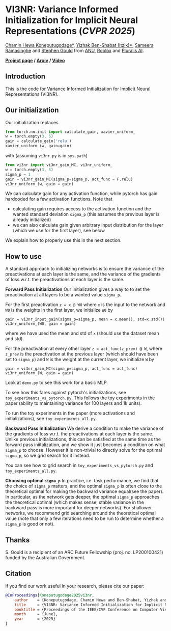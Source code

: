 # VI3NR: Variance Informed Initialization for Implicit Neural Representations (_CVPR 2025_)

[Chamin Hewa Koneputugodage*](https://www.linkedin.com/in/chamin-hewa-koneputugodage-b3ba17148/), [Yizhak Ben-Shabat (Itzik)*](http://www.itzikbs.com), [Sameera Ramasinghe](https://www.linkedin.com/in/sameeraramasinghe/) and [Stephen Gould](http://users.cecs.anu.edu.au/~sgould/) from [ANU](https://www.anu.edu.au/), [Roblox](https://research.roblox.com/) and [Pluralis AI](https://pluralis.ai/).

__[Project page](https://chumbyte.github.io/vi3nr-site/)&nbsp;/ [Arxiv](https://arxiv.org/abs/2504.19270)&nbsp;/ [Video](https://www.youtube.com/watch?v=md6q-zAjmSU&ab_channel=anucvml)__

## Introduction
This is the code for Variance Informed Initialization for Implicit Neural Representations (VI3NR).

## Our initialization

Our initialization replaces
```py
from torch.nn.init import calculate_gain, xavier_uniform_
w = torch.empty(3, 5)
gain = calculate_gain('relu')
xavier_uniform_(w, gain=gain)
```
with (assuming `vi3nr.py` is in `sys.path`)

```py
from vi3nr import vi3nr_gain_MC, vi3nr_uniform_
w = torch.empty(3, 5)
sigma_p = 1
gain = vi3nr_gain_MC(sigma_p=sigma_p, act_func = F.relu)
vi3nr_uniform_(w, gain = gain)
```

We can calculate gain for any activation function, while pytorch has gain hardcoded for a few activation functions.
Note that
* calculating gain requires access to the activation function and the wanted standard deviation `sigma_p` (this assumes the previous layer is already initialized)
* we can also calculate gain given arbitrary input distribution for the layer (which we use for the first layer), see below

We explain how to properly use this in the next section.

## How to use

A standard approach to initializing networks is to ensure the variance of the preactivations at each layer is the same, and the variance of the gradients of loss w.r.t. the preactivations at each layer is the same.

**Forward Pass Initialization**
Our initialization gives a way to to set the preactivation at all layers to be a wanted value `sigma_p`.

For the first preactivation `z = x @ W0` where `x` is the input to the network and `W0` is the weights in the first layer, we initialize `W0` by
```
gain = vi3nr_input_gain(sigma_p=sigma_p, mean = x.mean(), std=x.std())
vi3nr_uniform_(W0, gain = gain)
```
where we have used the mean and std of `x` (should use the dataset mean and std).

For the preactivation at every other layer `z = act_func(z_prev) @ W`, where `z_prev` is the preactivation at the previous layer (which should have been set to `sigma_p`) and `W` is the weight at the current layer, we initialize `W` by

```
gain = vi3nr_gain_MC(sigma_p=sigma_p, act_func = act_func)
vi3nr_uniform_(W, gain = gain)
```
Look at `demo.py` to see this work for a basic MLP.

To see how this fares against pytorch's initializations, see `toy_experiments_vs_pytorch.py`. This follows the toy experiments in the paper 
(ability to maintaining variance for 100 layers and 1k units).

To run the toy experiments in the paper (more activations and initializations), see `toy_experiments_all.py`.

**Backward Pass Initialization**
We derive a condition to make the variance of the gradients of loss w.r.t. the preactivations at each layer is the same. Unlike previous initializations, this can be satisfied at the same time as the forward pass iniitalization, and we show it just becomes a condition on what `sigma_p` to choose. However it is non-trivial to directly solve for the optimal `sigma_p`, so we grid search for it instead.

You can see how to grid search in `toy_experiments_vs_pytorch.py` and `toy_experiments_all.py`.

**Choosing optimal `sigma_p`**
In practice, i.e. task performance, we find that the choice of `sigma_p` matters, and the optimal `sigma_p` is often close to the theoretical optimal for making the backward variance equal(see the paper). In particular, as the network gets deeper, the optimal `sigma_p` approaches the theoretical optimal (which makes sense, stable variance in the backward pass is more important for deeper networks). For shallower networks, we recommend grid searching around the theoretical optimal value (note that only a few iterations need to be run to determine whether a `sigma_p` is good or not).


## Thanks

S. Gould is a recipient of an ARC Future Fellowship (proj. no. LP200100421)
funded by the Australian Government.

## Citation

If you find our work useful in your research, please cite our paper:

```bibtex
@InProceedings{Koneputugodage2025vi3nr,
    author    = {Koneputugodage, Chamin Hewa and Ben-Shabat, Yizhak and Ramasinghe, Sameera and Gould, Stephen},
    title     = {VI3NR: Variance Informed Initialization for Implicit Neural Representations},
    booktitle = {Proceedings of the IEEE/CVF Conference on Computer Vision and Pattern Recognition (CVPR)},
    month     = {June},
    year      = {2025}
}
```